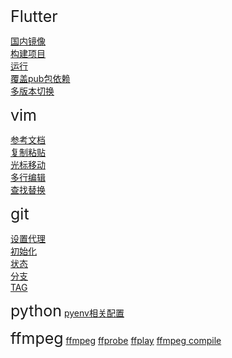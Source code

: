 
<font style="font-size:25px">Flutter</font>

[国内镜像](./flutter/国内镜像/README.md)  
[构建项目](./flutter/构建项目/README.md)  
[运行](./flutter/运行/README.md)  
[覆盖pub包依赖](./flutter/覆盖pub包依赖/README.md)  
[多版本切换](./flutter/多版本切换/README.md)  

<font style="font-size:25px">vim</font>

[参考文档](https://blog.csdn.net/weixin_37657720/article/details/80645991)  
[复制粘贴](./vim/复制粘贴/README.md)  
[光标移动](./vim/光标移动/README.md)  
[多行编辑](./vim/多行编辑/README.md)  
[查找替换](./vim/查找替换/README.md)  

<font style="font-size:25px">git</font>

[设置代理](./git/proxy/README.md)  
[初始化](./git/init/README.md)  
[状态](./git/status/README.md)  
[分支](./git/branch/README.md)  
[TAG](./git/tag/README.md)  

<font style="font-size:25px">python</font>
[pyenv相关配置](./python/pyenv/README.md)

<font style="font-size:25px">ffmpeg</font>
[ffmpeg](./ffmpeg/ffmpeg/README.md)
[ffprobe](./ffmpeg/ffmpeg/README.md)
[ffplay](./ffmpeg/ffmpeg/README.md)
[ffmpeg compile](./ffmpeg/compile/README.md)
